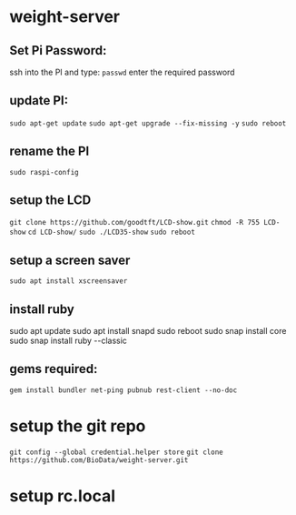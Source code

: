 # weight-server
## Set Pi Password:
ssh into the PI and type:
`passwd`
enter the required password

## update PI:
`sudo apt-get update`
`sudo apt-get upgrade --fix-missing -y`
`sudo reboot`

## rename the PI
`sudo raspi-config`


## setup the LCD 
`git clone https://github.com/goodtft/LCD-show.git`
`chmod -R 755 LCD-show`
`cd LCD-show/`
`sudo ./LCD35-show`
`sudo reboot`

## setup a screen saver
`sudo apt install xscreensaver`

## install ruby 
sudo apt update
sudo apt install snapd
sudo reboot
sudo snap install core
sudo snap install ruby --classic

## gems required:
`gem install bundler net-ping pubnub rest-client --no-doc`

# setup the git repo
`git config --global credential.helper store`
`git clone https://github.com/BioData/weight-server.git`

# setup rc.local 

